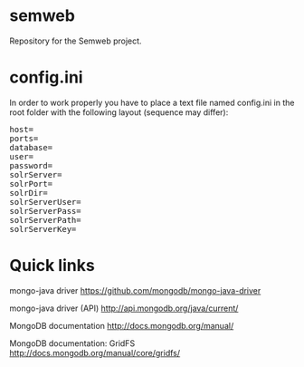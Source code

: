 semweb
======

Repository for the Semweb project.

config.ini
======

In order to work properly you have to place a text file named config.ini in the root folder with the following layout (sequence may differ):
<pre>
host=
ports=
database=
user=
password=
solrServer=
solrPort=
solrDir=
solrServerUser=
solrServerPass=
solrServerPath=
solrServerKey=
</pre>

Quick links
======

mongo-java driver
https://github.com/mongodb/mongo-java-driver

mongo-java driver (API)
http://api.mongodb.org/java/current/

MongoDB documentation
http://docs.mongodb.org/manual/

MongoDB documentation: GridFS
http://docs.mongodb.org/manual/core/gridfs/